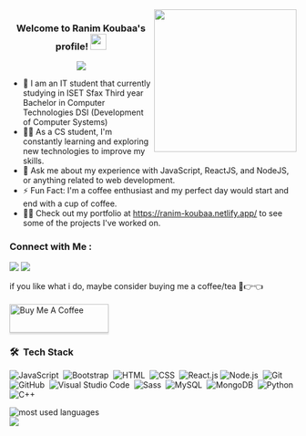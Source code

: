 

<img width="250" align="right" src="https://c.tenor.com/_DOBjnGspYAAAAAM/code-coding.gif">

<h3 align="center">
  Welcome to Ranim Koubaa's profile!
  <img src="https://media.giphy.com/media/hvRJCLFzcasrR4ia7z/giphy.gif" width="28">
</h3>

<!-- Typing SVG by DenverCoder1 - https://github.com/DenverCoder1/readme-typing-svg -->
<p align="center">
  <a href="https://github.com/DenverCoder1/readme-typing-svg"><img src="https://readme-typing-svg.herokuapp.com/?lines=Full-stack%20web%20developer;Always%20learning%20new%20things&font=Fira%20Code&center=true&width=440&height=45&color=f75c7e&vCenter=true&size=22"></a>
</p> 

- 🏢 I am an IT student that currently studying in ISET Sfax Third year Bachelor in Computer Technologies DSI (Development of Computer Systems)
- 👨‍💻 As a CS student, I'm constantly learning and exploring new technologies to improve my skills.
- 💬 Ask me about my experience with JavaScript, ReactJS, and NodeJS, or anything related to web development.
- ⚡ Fun Fact: I'm a coffee enthusiast and my perfect day would start and end with a cup of coffee.
- 👨‍💻 Check out my portfolio at https://ranim-koubaa.netlify.app/ to see some of the projects I've worked on.


### Connect with Me :

<a href="https://linkedin.com/in/ranim-koubaa-865620243" target="_blank"><img src="https://img.shields.io/badge/-Ranim%20Koubaa-0077B5?style=for-the-badge&logo=Linkedin&logoColor=white"/></a>
<a href="https://t.me/ranimkoubaa" target="_blank"><img src="https://img.shields.io/badge/-Ranim%20Koubaa-0077B5?style=for-the-badge&logo=Telegram&logoColor=white"/></a>
<div>if you like what i do, maybe consider buying me a coffee/tea 🥺👉👈</div>
</br>
<a href="https://www.buymeacoffee.com/ranimkoubaa" target="_blank"><img src="https://cdn.buymeacoffee.com/buttons/v2/lato-orange.png" alt="Buy Me A Coffee" style="height: 50px !important;width: 174px !important;box-shadow: 0px 3px 2px 0px rgba(190, 190, 190, 0.5) !important;-webkit-box-shadow: 0px 3px 2px 0px rgba(190, 190, 190, 0.5) !important;" ></a>

### 🛠 &nbsp;Tech Stack
![JavaScript](https://img.shields.io/badge/-JavaScript-05122A?style=flat&logo=javascript)&nbsp;
![Bootstrap](https://img.shields.io/badge/-Bootstrap-05122A?style=flat&logo=bootstrap&logoColor=563D7C)&nbsp;
![HTML](https://img.shields.io/badge/-HTML-05122A?style=flat&logo=HTML5)&nbsp;
![CSS](https://img.shields.io/badge/-CSS-05122A?style=flat&logo=CSS3&logoColor=1572B6)&nbsp;
![React.js](https://img.shields.io/badge/-React-05122A?style=flat&logo=react)
![Node.js](https://img.shields.io/badge/-Node.js-05122A?style=flat&logo=node.js&logoColor=339933)&nbsp;
![Git](https://img.shields.io/badge/-Git-05122A?style=flat&logo=git)&nbsp;
![GitHub](https://img.shields.io/badge/-GitHub-05122A?style=flat&logo=github)&nbsp;
![Visual Studio Code](https://img.shields.io/badge/-Visual%20Studio%20Code-05122A?style=flat&logo=visual-studio-code&logoColor=007ACC)&nbsp;
![Sass](https://img.shields.io/badge/-Sass-05122A?style=flat&logo=sass)&nbsp;
![MySQL](https://img.shields.io/badge/-MySQL-05122A?style=flat&logo=MySQL)&nbsp;
![MongoDB](https://img.shields.io/badge/-MongoDB-05122A?style=flat&logo=MongoDB)&nbsp;
![Python](https://img.shields.io/badge/-Python%20-05122A?style=flat&logo=python)&nbsp;
![C++](https://img.shields.io/badge/-C++%20-05122A?style=flat&logo=c++)&nbsp;




<img align="left" src="https://github-readme-stats.vercel.app/api/top-langs?username=ranimkoubaa&show_icons=true&locale=en&layout=compact&theme=radical" alt="most used languages" />
<br>
<a href="https://komarev.com/ghpvc/?username=ranimkoubaa&style=for-the-badge">
    <img src="https://komarev.com/ghpvc/?username=yousefdergham&style=for-the-badge">
</a>
